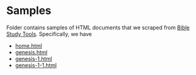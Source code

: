 # Samples

Folder contains samples of HTML documents that we scraped from [Bible Study Tools](www.biblestudytools.com). Specifically, we have

- [home.html](http://www.biblestudytools.com/compare-translations/)
- [genesis.html](www.biblestudytools.com/compare-translations/genesis/)
- [genesis-1.html](www.biblestudytools.com/compare-translations/genesis/1/)
- [genesis-1-1.html](www.biblestudytools.com/genesis/1-1-compare.html)
